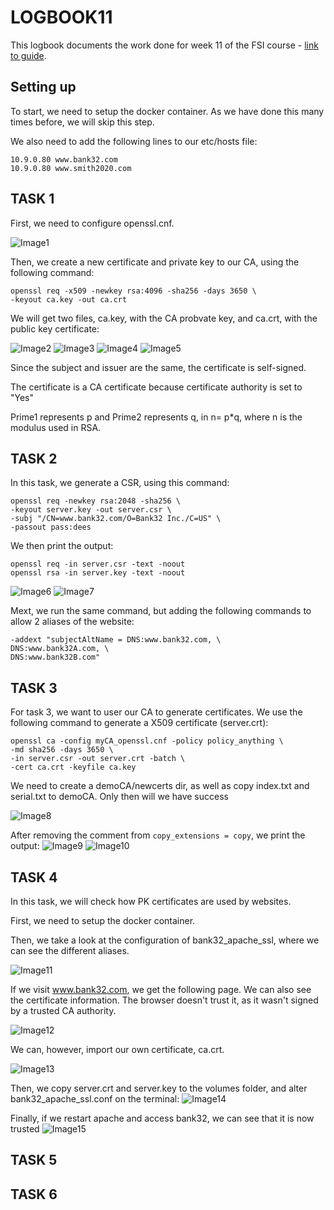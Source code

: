 # LOGBOOK11
This logbook documents the work done for week 11 of the FSI course - [link to guide](https://seedsecuritylabs.org/Labs_20.04/Files/Crypto_PKI/Crypto_PKI.pdf).

## Setting up
To start, we need to setup the docker container. As we have done this many times before, we will skip this step.

We also need to add the following lines to our etc/hosts file:
```
10.9.0.80 www.bank32.com
10.9.0.80 www.smith2020.com
```

## TASK 1
First, we need to configure openssl.cnf.

![Image1](images/11/pki1.png)

Then, we create a new certificate and private key to our CA, using the following command:

```shell
openssl req -x509 -newkey rsa:4096 -sha256 -days 3650 \
-keyout ca.key -out ca.crt
```

We will get two files, ca.key, with the CA probvate key, and ca.crt, with the public key certificate:

![Image2](images/11/pki2.png)
![Image3](images/11/pki3.png)
![Image4](images/11/pki4.png)
![Image5](images/11/pki5.png)

Since the subject and issuer are the same, the certificate is self-signed.

The certificate is a CA certificate because certificate authority is set to "Yes"

Prime1 represents p and Prime2 represents q, in n= p*q, where n is the modulus used in RSA.

## TASK 2
In this task, we generate a CSR, using this command:
```shell
openssl req -newkey rsa:2048 -sha256 \
-keyout server.key -out server.csr \
-subj "/CN=www.bank32.com/O=Bank32 Inc./C=US" \
-passout pass:dees

```

We then print the output:
```shell
openssl req -in server.csr -text -noout
openssl rsa -in server.key -text -noout
```

![Image6](images/11/pki6.png)
![Image7](images/11/pki7.png)

Mext, we run the same command, but adding the following commands to allow 2 aliases of the website:

```shell
-addext "subjectAltName = DNS:www.bank32.com, \
DNS:www.bank32A.com, \
DNS:www.bank32B.com"
```

## TASK 3
For task 3, we want to user our CA to generate certificates. We use the following command to generate a X509 certificate (server.crt):
```shell
openssl ca -config myCA_openssl.cnf -policy policy_anything \
-md sha256 -days 3650 \
-in server.csr -out server.crt -batch \
-cert ca.crt -keyfile ca.key
```

We need to create a demoCA/newcerts dir, as well as copy index.txt and serial.txt to demoCA.
Only then will we have success

![Image8](images/11/pki8.png)

After removing the comment from ``` copy_extensions = copy ```, we print the output:
![Image9](images/11/pki9.png)
![Image10](images/11/pki10.png)

## TASK 4
In this task, we will check how PK certificates are used by websites.

First, we need to setup the docker container.

Then, we take a look at the configuration of bank32_apache_ssl, where we can see the different aliases.

![Image11](images/11/pki11.png)

If we visit www.bank32.com, we get the following page. We can also see the certificate information. The browser doesn't trust it, as it wasn't signed by a trusted CA authority.

![Image12](images/11/pki12.png)

We can, however, import our own certificate, ca.crt.

![Image13](images/11/pki13.png)

Then, we copy server.crt and server.key to the volumes folder, and alter bank32_apache_ssl.conf on the terminal:
![Image14](images/11/pki14.png)

Finally, if we restart apache and access bank32, we can see that it is now trusted
![Image15](images/11/pki15.png)

## TASK 5


## TASK 6
